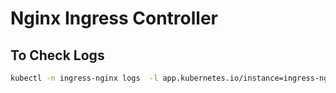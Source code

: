 # Nginx Ingress Controller

## To Check Logs

``` bash
kubectl -n ingress-nginx logs  -l app.kubernetes.io/instance=ingress-nginx
```